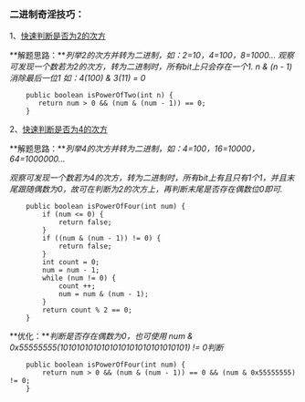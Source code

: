 ### 二进制奇淫技巧：

1、[快速判断是否为2的次方](https://leetcode.com/problems/power-of-two/description/)

**解题思路：***列举2的次方并转为二进制，如：2=10，4=100，8=1000...
观察可发现一个数若为2的次方，转为二进制时，所有bit上只会存在一个1.
n & (n - 1) 消除最后一位1 如：4(100) & 3(11) = 0*

```
	public boolean isPowerOfTwo(int n) {
       return num > 0 && (num & (num - 1)) == 0;
    }
```
2、[快速判断是否为4的次方](https://leetcode.com/problems/power-of-two/description/)

**解题思路：***列举4的次方并转为二进制，如：4=100，16=10000，64=1000000...*

*观察可发现一个数若为4的次方，转为二进制时，所有bit上有且只有1个1，并且末尾跟随偶数为0，故可在判断为2的次方上，再判断末尾是否存在偶数位0即可.*

```
    public boolean isPowerOfFour(int num) {
	    if (num <= 0) {
	        return false;
	    }
	    if ((num & (num - 1)) != 0) {
	        return false;
	    }
	    int count = 0;
	    num = num - 1;
	    while (num != 0) {
	        count ++;
	        num = num & (num - 1);
	    }
	    return count % 2 == 0;
	}
```
**优化：***判断是否存在偶数为0，也可使用 num & 0x55555555(1010101010101010101010101010101) != 0判断*

```
	public boolean isPowerOfFour(int num) {
        return num > 0 && (num & (num - 1)) == 0 && (num & 0x55555555) != 0;
    }
```


